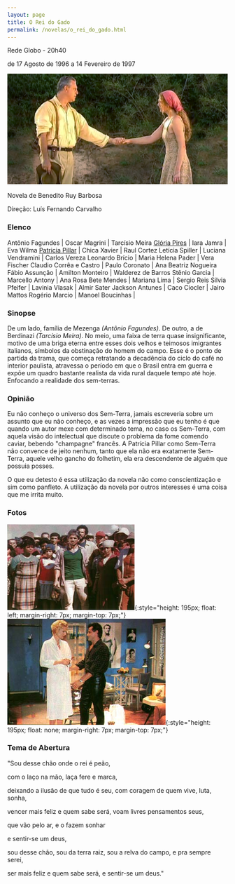 ```yaml
---
layout: page
title: O Rei do Gado
permalink: /novelas/o_rei_do_gado.html
---
```


Rede Globo - 20h40

de 17 Agosto de 1996 a 14 Fevereiro de 1997

![O Rei do Gado](/novelas/img/o_rei_do_gado_logo.jpg)

Novela de Benedito Ruy Barbosa

Direção: Luís Fernando Carvalho

### Elenco

Antônio Fagundes | Oscar Magrini | Tarcísio Meira
[Glória Pires](/novelas/gloria_pires.html) | Iara Jamra | Eva Wilma
[Patricia Pillar](/novelas/patricia_pillar.html) | Chica Xavier | Raul Cortez
Letícia Spiller | Luciana Vendramini | Carlos Vereza
Leonardo Brício | Maria Helena Pader | Vera Fischer
Claudio Corrêa e Castro | Paulo Coronato | Ana Beatriz Nogueira
Fábio Assunção | Amilton Monteiro | Walderez de Barros
Stênio Garcia | Marcello Antony | Ana Rosa
Bete Mendes | Mariana Lima | Sergio Reis
Silvia Pfeifer | Lavinia Vlasak | Almir Sater
Jackson Antunes | Caco Ciocler | Jairo Mattos
Rogério Marcio | Manoel Boucinhas | 

### Sinopse

De um lado, família de Mezenga *(Antônio Fagundes)*. De outro, a de Berdinazi *(Tarcísio Meira)*. No meio, uma faixa de terra quase insignificante, motivo de uma briga eterna entre esses dois velhos e teimosos imigrantes italianos, símbolos da obstinação do homem do campo. Esse é o ponto de partida da trama, que começa retratando a decadência do ciclo do café no interior paulista, atravessa o período em que o Brasil entra em guerra e expõe um quadro bastante realista da vida rural daquele tempo até hoje. Enfocando a realidade dos sem-terras.

### Opinião

Eu não conheço o universo dos Sem-Terra, jamais escreveria sobre um assunto que eu não conheço, e as vezes a impressão que eu tenho é que quando um autor mexe com determinado tema, no caso os Sem-Terra, com aquela visão do intelectual que discute o problema da fome comendo caviar, bebendo "champagne" francês. A Patrícia Pillar como Sem-Terra não convence de jeito nenhum, tanto que ela não era exatamente Sem-Terra, aquele velho gancho do folhetim, ela era descendente de alguém que possuia posses.

O que eu detesto é essa utilização da novela não como conscientização e sim como panfleto. A utilização da novela por outros interesses é uma coisa que me irrita muito.

### Fotos

![Sem Terras](/novelas/img/o_rei_do_gado_sem_terras.jpg){:style="height: 195px; float: left; margin-right: 7px; margin-top: 7px;"}
![Léa e o malandro fino Ralf](/novelas/img/o_rei_do_gado_silvia_pfeiffer_e_oscar_m.jpg){:style="height: 195px; float: none; margin-right: 7px; margin-top: 7px;"}

### Tema de Abertura

"Sou desse chão onde o rei é peão,

com o laço na mão, laça fere e marca,

deixando a ilusão de que tudo é seu, com coragem de quem vive, luta, sonha,

vencer mais feliz e quem sabe será, voam livres pensamentos seus,

que vão pelo ar, e o fazem sonhar

e sentir-se um deus,

sou desse chão, sou da terra raiz, sou a relva do campo, e pra sempre serei,

ser mais feliz e quem sabe será, e sentir-se um deus."

